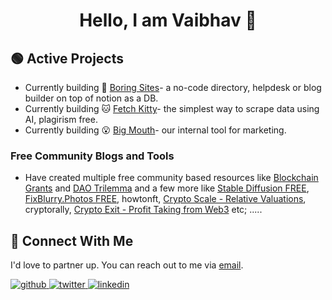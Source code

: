 
<div align="center"><h1>Hello, I am Vaibhav 👋</h1></div>

## 🟢 Active Projects

* Currently building 🐻 [Boring Sites](https://boringsites.com)- a no-code directory, helpdesk or blog builder on top of notion as a DB.
* Currently building 🐱 [Fetch Kitty](https://fetchkitty.com)- the simplest way to scrape data using AI, plagirism free.
* Currently building 😮 [Big Mouth](https://bigmouth.dev)- our internal tool for marketing.

### Free Community Blogs and Tools

* Have created multiple free community based resources like [Blockchain Grants](https://blockchaingrants.org/) and [DAO Trilemma](https://daotrilemma.netlify.com) and a few more like [Stable Diffusion FREE](https://stablediffusion.in/), [FixBlurry.Photos FREE](https://fixblurry.photos/), howtonft, [Crypto Scale - Relative Valuations](https://cryptoscale.netlify.app), cryptorally, [Crypto Exit - Profit Taking from Web3](#) etc; .....

## 🤝 Connect With Me

I'd love to partner up. You can reach out to me via [email](mailto:absurdfounder@gmail.com).

<a href="https://github.com/superhuman12" target="_blank">
<img src=https://img.shields.io/badge/github-%2324292e.svg?&style=for-the-badge&logo=github&logoColor=white alt=github style="margin-bottom: 5px;" />
</a>
<a href="https://twitter.com/absurdfounder" target="_blank">
<img src=https://img.shields.io/badge/twitter-%2300acee.svg?&style=for-the-badge&logo=twitter&logoColor=white alt=twitter style="margin-bottom: 5px;" />
</a>
<a href="https://www.linkedin.com/in/vaibhav-kalra-com/" target="_blank">
<img src=https://img.shields.io/badge/linkedin-%231E77B5.svg?&style=for-the-badge&logo=linkedin&logoColor=white alt=linkedin style="margin-bottom: 5px;" />
</a>
